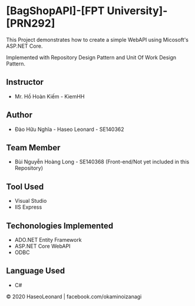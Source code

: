 # [BagShopAPI]-[FPT University]-[PRN292]

This Project demonstrates how to create a simple WebAPI using Micosoft's ASP.NET Core.

Implemented with Repository Design Pattern and Unit Of Work Design Pattern.

## Instructor
* Mr. Hồ Hoàn Kiếm - KiemHH

## Author
* Đào Hữu Nghĩa - Haseo Leonard - SE140362

## Team Member
* Bùi Nguyễn Hoàng Long - SE140368 (Front-end/Not yet included in this Repository)

## Tool Used
* Visual Studio
* IIS Express

## Techonologies Implemented
* ADO.NET Entity Framework
* ASP.NET Core WebAPI
* ODBC

## Language Used
* C#


© 2020 HaseoLeonard | facebook.com/okaminoizanagi
